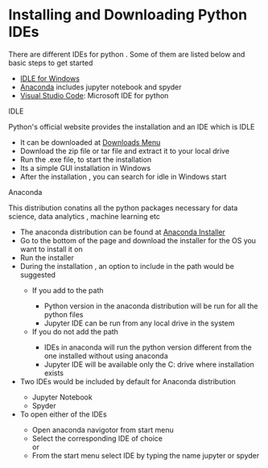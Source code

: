 <!DOCTYPE html>
<html lang="en">
<body>
    <h1>
        Installing and Downloading Python IDEs
    </h1>
    <p>
        There are different IDEs for python . Some of them are listed below and 
        basic steps to get started
    </p>
    <ul>
        <li> <a href="https://www.python.org/">IDLE for Windows</a></li>
        <li> <a href="https://www.anaconda.com/">Anaconda</a> includes jupyter notebook and spyder</li>
        <li><a href="https://code.visualstudio.com/">Visual Studio Code</a>: Microsoft IDE for python </li>
    </ul>
    <section>IDLE</section>
    <p>Python's official website provides the installation and an IDE which is IDLE </p>
    <ul>
        <li> It can be downloaded at <a href="https://www.python.org/downloads">Downloads Menu</a> </li>
        <li> Download the zip file or tar file and extract it to your local drive</li>
        <li> Run the .exe file, to start the installation</li>
        <li> Its a simple GUI installation in Windows</li>
        <li> After the installation , you can search for idle in Windows start</li>
    </ul>
    <section>Anaconda</section>
    <p> This distribution conatins all the python packages necessary for data science, data analytics , machine learning etc</p>
    <ul>
        <li> The anaconda distribution can be found at <a href="https://www.anaconda.com/products/individual">Anaconda Installer</a></li>
        <li> Go to the bottom of the page and download the installer for the OS you want to install it on</li>
        <li> Run the installer</li>
        <li> During the installation , an option to include in the path would be suggested</li>
        <ul>
            <li> If you add to the path </li>
            <ul>
                <li>Python version in the anaconda distribution will be run for all the python files</li>
                <li>Jupyter IDE can be run from any local drive in the system</li>
            </ul>            
            <li>If you do not add the path</li>
            <ul>
                <li> IDEs in anaconda will run the python version different from the one installed without using anaconda</li>
                <li>Jupyter IDE will be available only the C: drive where installation exists</li>
            </ul>
        </ul>
        <li> Two IDEs would be included by default for Anaconda distribution</li>
        <ul>
            <li>Jupyter Notebook</li>
            <li>Spyder</li>
        </ul>
        <li> To open either of the IDEs</li>
        <ul>
            <li>Open anaconda navigotor from start menu </li>
            <li> Select the corresponding IDE of choice </li>
            or
            <li>From the start menu select IDE by typing the name jupyter or spyder</li>
        </ul>       
    </ul>
</body>
</html>